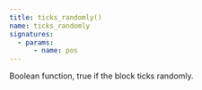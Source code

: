 ```yaml
---
title: ticks_randomly()
name: ticks_randomly
signatures:
  - params:
      - name: pos
---
```


Boolean function, true if the block ticks randomly.
